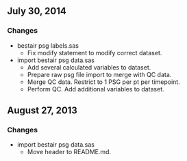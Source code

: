 ## July 30, 2014

### Changes

  - bestair psg labels.sas
    - Fix modify statement to modify correct dataset.
  - import bestair psg data.sas
    - Add several calculated variables to dataset.
    - Prepare raw psg file import to merge with QC data.
    - Merge QC data. Restrict to 1 PSG per pt per timepoint.
    - Perform QC. Add additional variables to dataset.


## August 27, 2013

### Changes

  - import bestair psg data.sas
    - Move header to README.md.
